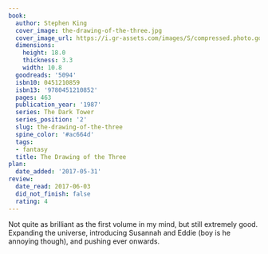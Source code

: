 ```yaml
---
book:
  author: Stephen King
  cover_image: the-drawing-of-the-three.jpg
  cover_image_url: https://i.gr-assets.com/images/S/compressed.photo.goodreads.com/books/1370918050l/5094._SX98_.jpg
  dimensions:
    height: 18.0
    thickness: 3.3
    width: 10.8
  goodreads: '5094'
  isbn10: 0451210859
  isbn13: '9780451210852'
  pages: 463
  publication_year: '1987'
  series: The Dark Tower
  series_position: '2'
  slug: the-drawing-of-the-three
  spine_color: '#ac664d'
  tags:
  - fantasy
  title: The Drawing of the Three
plan:
  date_added: '2017-05-31'
review:
  date_read: 2017-06-03
  did_not_finish: false
  rating: 4
---
```


Not quite as brilliant as the first volume in my mind, but still extremely good. Expanding the universe, introducing Susannah and Eddie (boy is he annoying though), and pushing ever onwards.
